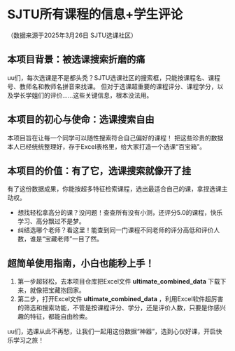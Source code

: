 # SJTU所有课程的信息+学生评论 
（数据来源于2025年3月26日 SJTU选课社区）

## 本项目背景：被选课搜索折磨的痛
 uu们，每次选课是不是都头秃？SJTU选课社区的搜索框，只能按课程名、课程号、教师名和教师名拼音来找课。
 但对于选课超重要的课程评分、课程学分，以及学长学姐们的评价......这些关键信息，根本没法用。

## 本项目的初心与使命：选课搜索自由
 本项目旨在让每一个同学可以随性搜索符合自己偏好的课程！
 把这些珍贵的数据本人已经统统整理好，存于Excel表格里，给大家打造一个选课“百宝箱”。

## 本项目的价值：有了它，选课搜索就像开了挂
 有了这份数据成果，你能按超多特征检索课程，选出最适合自己的课，拿捏选课主动权。
 - 想找轻松拿高分的课？没问题！查查所有没有小测，还评分5.0的课程，快乐学习、高分飘过不是梦。
 - 纠结选哪个老师？看这里！能查到同一门课程不同老师的评分高低和评价人数，谁是“宝藏老师”一目了然。

## 超简单使用指南，小白也能秒上手！
1. 第一步超轻松，去本项目仓库把Excel文件 **ultimate_combined_data** 下载下来，就像把宝藏抱回家。
2. 第二步，打开Excel文件 **ultimate_combined_data** ，利用Excel软件超厉害的筛选和搜索功能，不管是按课程评分、学分，还是评价人数，只要是你感兴趣的特征，都能自由检索。

uu们，选课从此不再愁，让我们一起用这份数据“神器”，选到心仪好课，开启快乐学习之旅！ 
